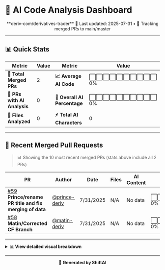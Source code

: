 # 🤖 AI Code Analysis Dashboard

<div align="center">
**deriv-com/derivatives-trader**  
📅 Last updated: 2025-07-31 • 🔄 Tracking merged PRs to main/master
</div>

---

## 📊 Quick Stats

| Metric | Value | Metric | Value |
|--------|-------|--------|-------|
| **📁 Total Merged PRs** | 2 | **📈 Average AI Code** | ⬜⬜⬜⬜⬜⬜⬜⬜⬜⬜ 0% |
| **🤖 PRs with AI Analysis** | 0 | **🎯 Overall AI Percentage** | ⬜⬜⬜⬜⬜⬜⬜⬜⬜⬜ 0% |
| **📄 Files Analyzed** | 0 | **⚡ Total AI Characters** | 0 |

---


## 🚀 Recent Merged Pull Requests

> 📊 Showing the 10 most recent merged PRs (stats above include all 2 PRs)

| PR | Author | Date | Files | AI Content | Percentage |
|----|--------|------|-------|------------|------------|
| [#59](undefined) **Prince/rename PR title and fix merging of data** | [@prince-deriv](https://github.com/prince-deriv) | 7/31/2025 | N/A | No data | ⬜⬜⬜⬜⬜⬜⬜⬜⬜⬜⬜⬜⬜⬜⬜   0% |
| [#58](undefined) **Matin/Corrected CF Branch** | [@matin-deriv](https://github.com/matin-deriv) | 7/31/2025 | N/A | No data | ⬜⬜⬜⬜⬜⬜⬜⬜⬜⬜⬜⬜⬜⬜⬜   0% |




---

<details>
<summary><strong>📊 View detailed visual breakdown</strong></summary>

### 📈 AI Usage Chart

```
AI Percentage Distribution:
PR #59 Prince/rename PR title and ... │░░░░░░░░░░░░░░░░░░░░░░░░░░░░░░░░░░░░░░░░│ 0%
PR #58 Matin/Corrected CF Branch      │░░░░░░░░░░░░░░░░░░░░░░░░░░░░░░░░░░░░░░░░│ 0%
```

### 🎯 Summary Statistics

```
Total Characters:     34,044
AI Characters:        3,446
Human Characters:     30,598

AI vs Human Ratio:    10% : 90%
```

</details>

---

<div align="center">

🚀 **Generated by ShiftAI**

</div>